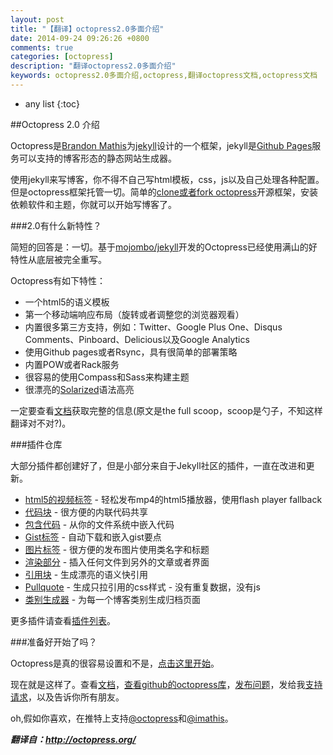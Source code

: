 ```yaml
---
layout: post
title: "【翻译】octopress2.0多面介绍"
date: 2014-09-24 09:26:26 +0800
comments: true
categories: [octopress]
description: "翻译octopress2.0多面介绍"
keywords: octopress2.0多面介绍,octopress,翻译octopress文档,octopress文档
---
```


* any list
{:toc}

##Octopress 2.0 介绍  

Octopress是[Brandon Mathis](http://brandonmathis.com/)为[jekyll](https://github.com/jekyll/jekyll)设计的一个框架，jekyll是[Github Pages](https://pages.github.com/)服务可以支持的博客形态的静态网站生成器。  

使用jekyll来写博客，你不得不自己写html模板，css，js以及自己处理各种配置。但是octopress框架托管一切。简单的[clone或者fork octopress](https://github.com/imathis/octopress)开源框架，安装依赖软件和主题，你就可以开始写博客了。  

<!-- more -->  

###2.0有什么新特性？  

简短的回答是：一切。基于[mojombo/jekyll](https://github.com/jekyll/jekyll)开发的Octopress已经使用满山的好特性从底层被完全重写。  

Octopress有如下特性：  


*   一个html5的语义模板
*   第一个移动端响应布局（旋转或者调整您的浏览器观看）
*   内置很多第三方支持，例如：Twitter、Google Plus One、Disqus Comments、Pinboard、Delicious以及Google Analytics
*   使用Github pages或者Rsync，具有很简单的部署策略
*   内置POW或者Rack服务
*   很容易的使用Compass和Sass来构建主题
*   很漂亮的[Solarized](http://ethanschoonover.com/solarized)语法高亮  

一定要查看[文档](http://octopress.org/docs)获取完整的信息(原文是the full scoop，scoop是勺子，不知这样翻译对不对?)。  

###插件仓库  

大部分插件都创建好了，但是小部分来自于Jekyll社区的插件，一直在改进和更新。  

*   [html5的视频标签](http://octopress.org/docs/plugins/video-tag/) - 轻松发布mp4的html5播放器，使用flash player fallback
*   [代码块](http://octopress.org/docs/plugins/codeblock/) - 很方便的内联代码共享
*   [包含代码](http://octopress.org/docs/plugins/include-code/) - 从你的文件系统中嵌入代码
*   [Gist标签](http://octopress.org/docs/plugins/gist-tag/) - 自动下载和嵌入gist要点
*   [图片标签](http://octopress.org/docs/plugins/image-tag/) - 很方便的发布图片使用类名字和标题
*   [渲染部分](http://octopress.org/docs/plugins/render-partial/) - 插入任何文件到另外的文章或者界面
*   [引用块](http://octopress.org/docs/plugins/blockquote/) - 生成漂亮的语义快引用
*   [Pullquote](http://octopress.org/docs/plugins/pullquote/) - 生成只拉引用的css样式 -  没有重复数据，没有js
*   [类别生成器](http://octopress.org/docs/plugins/category-generator/) - 为每一个博客类别生成归档页面  

更多插件请查看[插件列表](http://octopress.org/docs/plugins/)。  

###准备好开始了吗？  

Octopress是真的很容易设置和不是，[点击这里开始](http://octopress.org/docs/setup)。  

现在就是这样了。查看[文档](http://octopress.org/docs/)，[查看github的octopress库](https://github.com/imathis/octopress)，[发布问题](https://github.com/imathis/octopress/issues)，发给我[支持请求](http://convore.com/octopress/support)，以及告诉你所有朋友。  

oh,假如你喜欢，在推特上支持[@octopress](https://twitter.com/octopress)和[@imathis](https://twitter.com/imathis)。


***翻译自：http://octopress.org/***